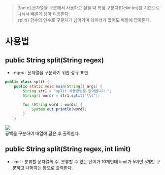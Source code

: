 >[!note] 문자열을 구분해서 사용하고 싶을 때 특정 구분자(Delimter)를 기준으로 나눠서 배열에 담아 이용한다.<br>
>split() 함수의 인수로 구분자가 넘어가며 데이터가 없어도 배열에 담아둔다.

# 사용법
##  public String split(String regex)
- regex : 문자열을 구분하기 위한 정규 표현
```java
public class split {  
    public static void main(String[] args) {  
        String str1 = "split 사용방법을 알아봅니다.";  
        String[] words = str1.split("\\s");  
  
        for (String word : words) {  
            System.out.println(word);  
        }  
    }
```

![](https://i.imgur.com/XJkFqLB.png)
<br>
공백을 구분하여 배열에 담은 후 출력한다.

## public String split(String regex, int limit)
- limit : 분류할 문자열의 수. 분류할 수 있는 단어가 10개인데 limit가 5이면 5개만 구분하고 나머지는 통으로 출력한다.
